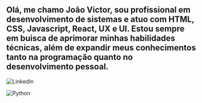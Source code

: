 ## Olá, me chamo João Victor, sou profissional em desenvolvimento de sistemas e atuo com HTML, CSS, Javascript, React, UX e UI. Estou sempre em buisca de aprimorar minhas habilidades técnicas, além de expandir meus conhecimentos tanto na programação quanto no desenvolvimento pessoal.

![LinkedIn](https://img.shields.io/badge/linkedin-%230077B5.svg?style=for-the-badge&logo=linkedin&logoColor=white)

![Python](https://img.shields.io/badge/python-3670A0?style=for-the-badge&logo=python&logoColor=ffdd54)
